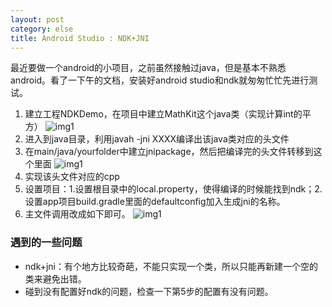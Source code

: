 ```yaml
---
layout: post
category: else
title: Android Studio : NDK+JNI
---
```


最近要做一个android的小项目，之前虽然接触过java，但是基本不熟悉android。看了一下午的文档，安装好android studio和ndk就匆匆忙忙先进行测试。

1. 建立工程NDKDemo，在项目中建立MathKit这个java类（实现计算int的平方）
![img1](https://raw.githubusercontent.com/xindongzhang/xindongzhang.github.io/master/_posts/BlogSrc/DeliciousFood/AndroidStudio/1.png)
2. 进入到java目录，利用javah -jni XXXX编译出该java类对应的头文件
3. 在main/java/yourfolder中建立jnipackage，然后把编译完的头文件转移到这个里面
![img1](https://raw.githubusercontent.com/xindongzhang/xindongzhang.github.io/master/_posts/BlogSrc/DeliciousFood/AndroidStudio/2.png)
4. 实现该头文件对应的cpp
5. 设置项目：1.设置根目录中的local.property，使得编译的时候能找到ndk；2.设置app项目build.gradle里面的defaultconfig加入生成jni的名称。
6. 主文件调用改成如下即可。
![img1](https://raw.githubusercontent.com/xindongzhang/xindongzhang.github.io/master/_posts/BlogSrc/DeliciousFood/AndroidStudio/3.png)

### 遇到的一些问题
* ndk+jni：有个地方比较奇葩，不能只实现一个类，所以只能再新建一个空的类来避免出错。
* 碰到没有配置好ndk的问题，检查一下第5步的配置有没有问题。
